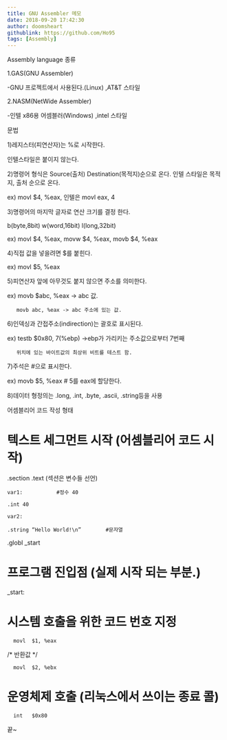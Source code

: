 ```yaml
---
title: GNU Assembler 메모
date: 2018-09-20 17:42:30
author: doomsheart
githublink: https://github.com/Ho95
tags: [Assembly]  
---
```




Assembly language 종류

1.GAS(GNU Assembler)

 -GNU 프로젝트에서 사용된다.(Linux)	,AT&T 스타일

2.NASM(NetWide Assembler)

 -인텔 x86용 어셈블러(Windows)	,intel 스타일



문법

1)레지스터(피연산자)는 %로 시작한다. 

  인텔스타일은 붙이지 않는다.

2)명령어 형식은 Source(출처) Destination(목적지)순으로 온다. 인텔 스타일은 목적지, 출처 순으로 온다.

   ex) movl $4, %eax, 인텔은 movl eax, 4 

3)명령어의 마지막 글자로 연산 크기를 결정 한다.

  b(byte,8bit) w(word,16bit) l(long,32bit)

  ex) movl $4, %eax, movw $4, %eax, movb $4, %eax

4)직접 값을 넣을려면 $를 붙힌다.

   ex) movl $5, %eax

5)피연산자 앞에 아무것도 붙지 않으면 주소를 의미한다.

   ex) movb $abc, %eax -> abc 값.

       movb abc, %eax -> abc 주소에 있는 값.

6)인덱싱과 간접주소(indirection)는 괄호로 표시된다.

   ex) testb $0x80, 7(%ebp) ->ebp가 가리키는 주소값으로부터 7번째

       위치에 있는 바이트값의 최상위 비트를 테스트 함.

7)주석은 #으로 표시한다.

   ex) movb $5, %eax # 5를 eax에 할당한다.

8)데이터 형정의는 .long, .int, .byte, .ascii, .string등을 사용



어셈블리어 코드 작성 형태



# 텍스트 세그먼트 시작 (어셈블리어 코드 시작)

.section .text		  (섹션은 변수들 선언)

	var1:			#정수 40

	.int 40

	var2:

	.string “Hello World!\n”		#문자열

 .globl _start

# 프로그램 진입점 (실제 시작 되는 부분.)

   _start:

# 시스템 호출을 위한 코드 번호 지정

      movl  $1, %eax

/* 반환값 */

      movl  $2, %ebx

# 운영체제 호출	(리눅스에서 쓰이는 종료 콜)

      int   $0x80

끝~
